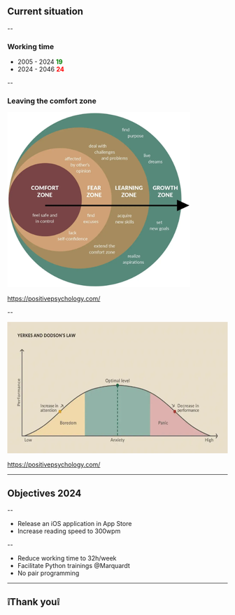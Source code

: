 ## Current situation

--

### Working time

* 2005 - 2024 <!-- .element: class="fragment" -->  <span style="color:green">**19**</span> <!-- .element: class="fragment" -->
* 2024 - 2046 <!-- .element: class="fragment" -->  <span style="color:red">**24**</span> <!-- .element: class="fragment" -->

--

### Leaving the comfort zone
<!-- .slide: data-background="white" -->

<img alt="Source: https://positivepsychology.com/" src="comfort_zone.png" height="400">

https://positivepsychology.com/ <!-- .element: class="monospacesmall" -->

--

<img src="yerkes_dodson_law.png" height="300">

https://positivepsychology.com/ <!-- .element: class="monospacesmall" -->

---

## Objectives 2024

--

* Release an iOS application in App Store <!-- .element: class="fragment custom blur" -->
* Increase reading speed to 300wpm <!-- .element: class="fragment custom blur" -->

--

* Reduce working time to 32h/week <!-- .element: class="fragment custom blur" -->
* Facilitate Python trainings @Marquardt <!-- .element: class="fragment custom blur" -->
* No pair programming <!-- .element: class="fragment custom blur" -->

---

## ❕Thank you❕

